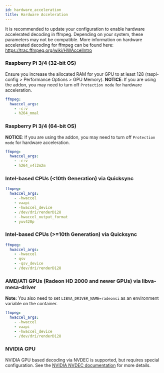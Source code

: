 ```yaml
---
id: hardware_acceleration
title: Hardware Acceleration
---
```


It is recommended to update your configuration to enable hardware accelerated decoding in ffmpeg. Depending on your system, these parameters may not be compatible. More information on hardware accelerated decoding for ffmpeg can be found here: https://trac.ffmpeg.org/wiki/HWAccelIntro

### Raspberry Pi 3/4 (32-bit OS)

Ensure you increase the allocated RAM for your GPU to at least 128 (raspi-config > Performance Options > GPU Memory).
**NOTICE**: If you are using the addon, you may need to turn off `Protection mode` for hardware acceleration.

```yaml
ffmpeg:
  hwaccel_args:
    - -c:v
    - h264_mmal
```

### Raspberry Pi 3/4 (64-bit OS)

**NOTICE**: If you are using the addon, you may need to turn off `Protection mode` for hardware acceleration.

```yaml
ffmpeg:
  hwaccel_args:
    - -c:v
    - h264_v4l2m2m
```

### Intel-based CPUs (<10th Generation) via Quicksync

```yaml
ffmpeg:
  hwaccel_args:
    - -hwaccel
    - vaapi
    - -hwaccel_device
    - /dev/dri/renderD128
    - -hwaccel_output_format
    - yuv420p
```

### Intel-based CPUs (>=10th Generation) via Quicksync

```yaml
ffmpeg:
  hwaccel_args:
    - -hwaccel
    - qsv
    - -qsv_device
    - /dev/dri/renderD128
```

### AMD/ATI GPUs (Radeon HD 2000 and newer GPUs) via libva-mesa-driver

**Note:** You also need to set `LIBVA_DRIVER_NAME=radeonsi` as an environment variable on the container.

```yaml
ffmpeg:
  hwaccel_args:
    - -hwaccel
    - vaapi
    - -hwaccel_device
    - /dev/dri/renderD128
```

### NVIDIA GPU

NVIDIA GPU based decoding via NVDEC is supported, but requires special configuration. See the [NVIDIA NVDEC documentation](/configuration/nvdec) for more details.
